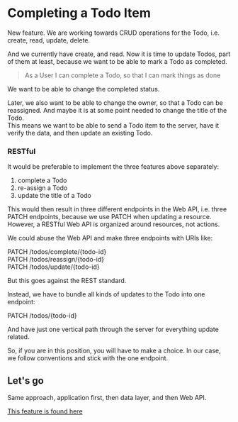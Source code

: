 # Completing a Todo Item
New feature. We are working towards CRUD operations for the Todo, i.e. create, read, update, delete.

And we currently have create, and read. 
Now it is time to update Todos, part of them at least, 
because we want to be able to mark a Todo as completed.

> As a User I can complete a Todo, so that I can mark things as done

We want to be able to change the completed status. 

Later, we also want to be able to change the owner, so that a Todo can be reassigned. And maybe it is at some point needed to change the title of the Todo.\
This means we want to be able to send a Todo item to the server, have it verify the data, and then update an existing Todo.

### RESTful
It would be preferable to implement the three features above separately:
1) complete a Todo
2) re-assign a Todo
3) update the title of a Todo

This would then result in three different endpoints in the Web API, i.e. three PATCH endpoints, because we use PATCH when updating a resource.\
However, a RESTful Web API is organized around resources, not actions.

We could abuse the Web API and make three endpoints with URIs like:

PATCH  /todos/complete/{todo-id}\
PATCH  /todos/reassign/{todo-id}\
PATCH  /todos/update/{todo-id}

But this goes against the REST standard.

Instead, we have to bundle all kinds of updates to the Todo into one endpoint:

PATCH /todos/{todo-id}

And have just one vertical path through the server for everything update related.

So, if you are in this position, you will have to make a choice. In our case, we follow conventions and stick with the one endpoint.


## Let's go
Same approach, application first, then data layer, and then Web API.

[This feature is found here](https://github.com/TroelsMortensen/WasmTodo/tree/006_CompleteTodo)